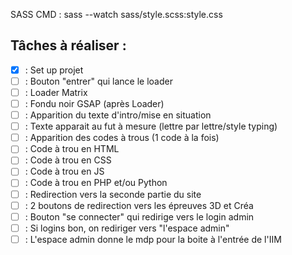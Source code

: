 SASS CMD : sass --watch sass/style.scss:style.css

## Tâches à réaliser : 

- [x] : Set up projet
- [ ] : Bouton "entrer" qui lance le loader
- [ ] : Loader Matrix
- [ ] : Fondu noir GSAP (après Loader)
- [ ] : Apparition  du texte d'intro/mise en situation
- [ ] : Texte apparait au fut à mesure (lettre par lettre/style typing)
- [ ] : Apparition des codes à trous (1 code à la fois)
- [ ] : Code à trou en HTML
- [ ] : Code à trou en CSS
- [ ] : Code à trou en JS
- [ ] : Code à trou en PHP et/ou Python
- [ ] : Redirection vers la seconde partie du site
- [ ] : 2 boutons de redirection vers les épreuves 3D et Créa
- [ ] : Bouton "se connecter" qui redirige vers le login admin
- [ ] : Si logins bon, on rediriger vers "l'espace admin"
- [ ] : L'espace admin donne le mdp pour la boite à l'entrée de l'IIM
